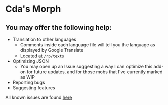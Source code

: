 # Cda's Morph

## You may offer the following help:
- Translation to other languages
	- Comments inside each language file will tell you the language as displayed by Google Translate
	- Located at `/rp/texts`
- Optimizing JSON
	- You may open up an Issue suggesting a way I can optimize this add-on for future updates, and for those mobs that I've currently marked as WIP
- Reporting bugs
- Suggesting features

All known issues are found [here](https://github.com/cda94581/Community_Collabs/labels/%3Azombie%3A%20Cda%27s%20Morph%20Add-on)